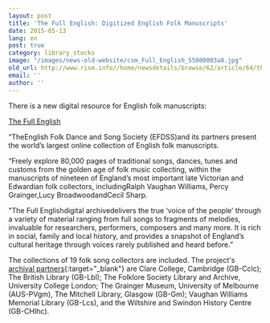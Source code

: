 ```yaml
---
layout: post
title: 'The Full English: Digitized English Folk Manuscripts'
date: 2015-05-13
lang: en
post: true
category: library_stocks
image: "/images/news-old-website/csm_Full_English_55000003a8.jpg"
old_url: http://www.rism.info//home/newsdetails/browse/62/article/64/the-full-english-digitized-english-folk-manuscripts.html
email: ''
author: ''
---
```


There is a new digital resource for English folk manuscripts:

[The Full English](http://www.efdss.org/efdss-the-full-english "external-link-new-window")

“TheEnglish Folk Dance and Song Society (EFDSS)and its partners present the world’s largest online collection of English folk manuscripts.

“Freely explore 80,000 pages of traditional songs, dances, tunes and customs from the golden age of folk music collecting, within the manuscripts of nineteen of England’s most important late Victorian and Edwardian folk collectors, includingRalph Vaughan Williams, Percy Grainger,Lucy BroadwoodandCecil Sharp.

"The Full Englishdigital archivedelivers the true ‘voice of the people’ through a variety of material ranging from full songs to fragments of melodies, invaluable for researchers, performers, composers and many more. It is rich in social, family and local history, and provides a snapshot of England’s cultural heritage through voices rarely published and heard before.”

The collections of 19 folk song collectors are included. The project's [archival partners](http://www.vwml.org.uk/browse/browse-collections-full-english){:target="_blank"} are Clare College, Cambridge (GB-Cclc); The British Library (GB-Lbl); The Folklore Society Library and Archive, University College London; The Grainger Museum, University of Melbourne (AUS-PVgm), The Mitchell Library, Glasgow (GB-Gm); Vaughan Williams Memorial Library (GB-Lcs), and the Wiltshire and Swindon History Centre (GB-CHIhc).


